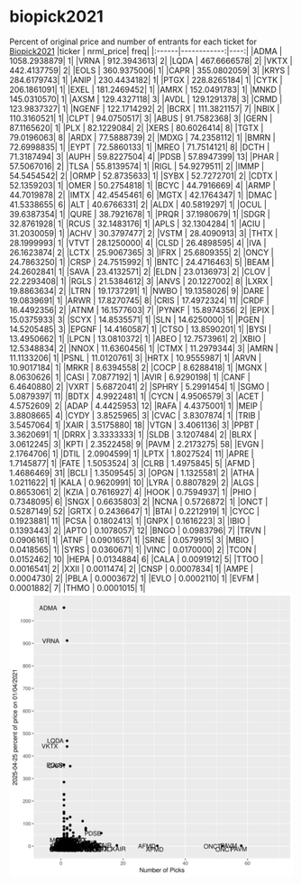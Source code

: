 # biopick2021
Percent of original price and number of entrants for each ticket for [Biopick2021](https://twitter.com/hashtag/Biopick2021)
|ticker |   nrml_price| freq|
|:------|------------:|----:|
|ADMA   | 1058.2938879|    1|
|VRNA   |  912.3943613|    2|
|LQDA   |  467.6666578|    2|
|VKTX   |  442.4137759|    2|
|EOLS   |  360.9375006|    1|
|CAPR   |  355.0802059|    3|
|KRYS   |  284.6179743|    1|
|ANIP   |  230.4434182|    1|
|PTGX   |  228.8265184|    1|
|CYTK   |  206.1861091|    1|
|EXEL   |  181.2469452|    1|
|AMRX   |  152.0491783|    1|
|MNKD   |  145.0310570|    1|
|AXSM   |  129.4327118|    3|
|AVDL   |  129.1291378|    3|
|CRMD   |  123.9837327|    1|
|NGENF  |  122.1714292|    2|
|BCRX   |  111.3821157|    7|
|NBIX   |  110.3160521|    1|
|CLPT   |   94.0750517|    3|
|ABUS   |   91.7582368|    3|
|GERN   |   87.1165620|    1|
|PLX    |   82.1229084|    2|
|XERS   |   80.6026414|    8|
|TGTX   |   79.0196063|    8|
|ARDX   |   77.5888739|    2|
|MDXG   |   74.2358112|    1|
|BMRN   |   72.6998835|    1|
|EYPT   |   72.5860133|    1|
|MREO   |   71.7514121|    8|
|DCTH   |   71.3187494|    3|
|AUPH   |   59.8227504|    4|
|PDSB   |   57.8947399|   13|
|PHAR   |   57.5067016|    2|
|TLSA   |   55.8139574|    1|
|RIGL   |   54.9279511|    2|
|IMMP   |   54.5454542|    2|
|ORMP   |   52.8735633|    1|
|SYBX   |   52.7272701|    2|
|CDTX   |   52.1359203|    1|
|OMER   |   50.2754818|    1|
|BCYC   |   44.7916669|    4|
|ARMP   |   44.7019878|    2|
|IMTX   |   42.4545461|    6|
|MGTX   |   42.1764347|    1|
|DMAC   |   41.5338655|    6|
|ALT    |   40.6766331|    2|
|ALDX   |   40.5819297|    1|
|OCUL   |   39.6387354|    1|
|QURE   |   38.7921678|    1|
|PRQR   |   37.1980679|    1|
|SDGR   |   32.8761928|    1|
|RCUS   |   32.1483176|    1|
|APLS   |   32.1304284|    1|
|ACIU   |   31.2030059|    1|
|ACHV   |   30.3797477|    2|
|VSTM   |   28.4090913|    3|
|THTX   |   28.1999993|    1|
|VTVT   |   28.1250000|    4|
|CLSD   |   26.4898595|    4|
|IVA    |   26.1623874|    2|
|LCTX   |   25.9067365|    3|
|IFRX   |   25.6809355|    2|
|ONCY   |   24.7863250|    1|
|CRSP   |   24.7515992|    1|
|BNTC   |   24.4716463|    5|
|BEAM   |   24.2602841|    1|
|SAVA   |   23.4132571|    2|
|ELDN   |   23.0136973|    2|
|CLOV   |   22.2293408|    1|
|RGLS   |   21.5384612|    3|
|ANVS   |   20.1227002|    8|
|LXRX   |   19.8863634|    2|
|LTRN   |   19.1737291|    1|
|NWBO   |   19.1358026|    9|
|DARE   |   19.0839691|    1|
|ARWR   |   17.8270745|    8|
|CRIS   |   17.4972324|   11|
|CRDF   |   16.4492356|    2|
|ATNM   |   16.1577603|    7|
|PYNKF  |   15.8974356|    2|
|EPIX   |   15.0375933|    3|
|SCYX   |   14.8535571|    1|
|SLN    |   14.6250000|    1|
|PGEN   |   14.5205485|    3|
|EPGNF  |   14.4160587|    1|
|CTSO   |   13.8590201|    1|
|BYSI   |   13.4950662|    1|
|LPCN   |   13.0810372|    1|
|ABEO   |   12.7573961|    2|
|XBIO   |   12.5348834|    2|
|NNOX   |   11.6360456|    1|
|CTMX   |   11.2979344|    3|
|AMRN   |   11.1133206|    1|
|PSNL   |   11.0120761|    3|
|HRTX   |   10.9555987|    1|
|ARVN   |   10.9017184|    1|
|MRKR   |    8.6394558|    2|
|COCP   |    8.6288418|    1|
|MGNX   |    8.0630626|    1|
|CASI   |    7.0877192|    1|
|AVIR   |    6.9290198|    1|
|CANF   |    6.4640880|    2|
|VXRT   |    5.6872041|    2|
|SPHRY  |    5.2991454|    1|
|SGMO   |    5.0879397|   11|
|BDTX   |    4.9922481|    1|
|CYCN   |    4.9506579|    3|
|ACET   |    4.5752609|    2|
|ADAP   |    4.4425953|   12|
|RAFA   |    4.4375001|    1|
|MEIP   |    3.8808665|    4|
|CYDY   |    3.8525965|    3|
|CVAC   |    3.8307874|    1|
|TRIB   |    3.5457064|    1|
|XAIR   |    3.5175880|   18|
|VTGN   |    3.4061136|    3|
|PPBT   |    3.3620691|    1|
|DRRX   |    3.3333333|    1|
|SLDB   |    3.1207484|    2|
|BLRX   |    3.0612245|    3|
|KPTI   |    2.3522458|    9|
|PAVM   |    2.2173275|   58|
|EVGN   |    2.1764706|    1|
|DTIL   |    2.0904599|    1|
|LPTX   |    1.8027524|   11|
|APRE   |    1.7145877|    1|
|FATE   |    1.5053524|    3|
|CLRB   |    1.4975845|    5|
|AFMD   |    1.4686469|   31|
|BCLI   |    1.3509545|    3|
|OPGN   |    1.1325581|    2|
|ATHA   |    1.0211622|    1|
|KALA   |    0.9620991|   10|
|LYRA   |    0.8807829|    2|
|ALGS   |    0.8653061|    2|
|KZIA   |    0.7616927|    4|
|HOOK   |    0.7594937|    1|
|PHIO   |    0.7348095|    6|
|SNGX   |    0.6635803|    2|
|NCNA   |    0.5726872|    1|
|ONCT   |    0.5287149|   52|
|GRTX   |    0.2436647|    1|
|BTAI   |    0.2212919|    1|
|CYCC   |    0.1923881|   11|
|PCSA   |    0.1802413|    1|
|GNPX   |    0.1616223|    3|
|IBIO   |    0.1393443|    2|
|APTO   |    0.1078057|   12|
|BNGO   |    0.0983796|    7|
|TRVN   |    0.0906161|    1|
|ATNF   |    0.0901657|    1|
|SRNE   |    0.0579915|    3|
|MBIO   |    0.0418565|    1|
|SYRS   |    0.0360671|    1|
|VINC   |    0.0170000|    2|
|TCON   |    0.0152462|   10|
|HEPA   |    0.0134884|    6|
|CALA   |    0.0091912|    5|
|TTOO   |    0.0016541|    2|
|XXII   |    0.0011474|    2|
|CNSP   |    0.0007834|    1|
|AMPE   |    0.0004730|    2|
|PBLA   |    0.0003672|    1|
|EVLO   |    0.0002110|    1|
|EVFM   |    0.0001882|    7|
|THMO   |    0.0001015|    1|
![retvspicks](biopicks.png?raw=true)

